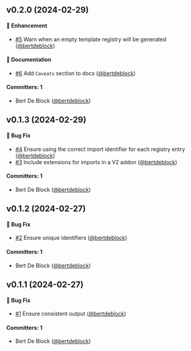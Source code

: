 



## v0.2.0 (2024-02-29)

#### :rocket: Enhancement
* [#5](https://github.com/bertdeblock/generate-template-registry/pull/5) Warn when an empty template registry will be generated ([@bertdeblock](https://github.com/bertdeblock))

#### :memo: Documentation
* [#6](https://github.com/bertdeblock/generate-template-registry/pull/6) Add `Caveats` section to docs ([@bertdeblock](https://github.com/bertdeblock))

#### Committers: 1
- Bert De Block ([@bertdeblock](https://github.com/bertdeblock))

## v0.1.3 (2024-02-29)

#### :bug: Bug Fix
* [#4](https://github.com/bertdeblock/generate-template-registry/pull/4) Ensure using the correct import identifier for each registry entry ([@bertdeblock](https://github.com/bertdeblock))
* [#3](https://github.com/bertdeblock/generate-template-registry/pull/3) Include extensions for imports in a V2 addon ([@bertdeblock](https://github.com/bertdeblock))

#### Committers: 1
- Bert De Block ([@bertdeblock](https://github.com/bertdeblock))

## v0.1.2 (2024-02-27)

#### :bug: Bug Fix
* [#2](https://github.com/bertdeblock/generate-template-registry/pull/2) Ensure unique identifiers ([@bertdeblock](https://github.com/bertdeblock))

#### Committers: 1
- Bert De Block ([@bertdeblock](https://github.com/bertdeblock))

## v0.1.1 (2024-02-27)

#### :bug: Bug Fix
* [#1](https://github.com/bertdeblock/generate-template-registry/pull/1) Ensure consistent output ([@bertdeblock](https://github.com/bertdeblock))

#### Committers: 1
- Bert De Block ([@bertdeblock](https://github.com/bertdeblock))



